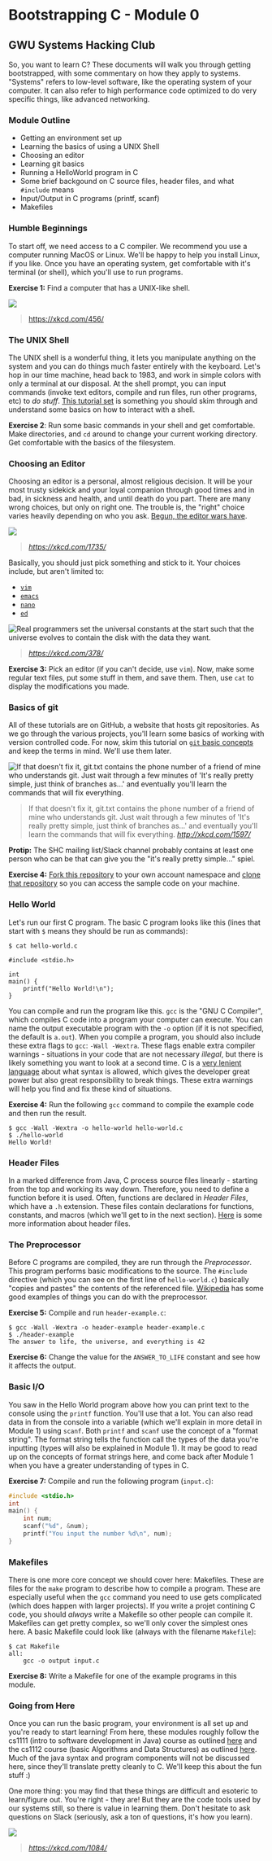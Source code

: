 # Bootstrapping C - Module 0
## GWU Systems Hacking Club

So, you want to learn C? These documents will walk you through getting bootstrapped, with some commentary on how they apply to systems. "Systems" refers to low-level software, like the operating system of your computer. It can also refer to high performance code optimized to do very specific things, like advanced networking.

### Module Outline
 - Getting an environment set up
 - Learning the basics of using a UNIX Shell
 - Choosing an editor
 - Learning git basics
 - Running a HelloWorld program in C
 - Some brief backgound on C source files, header files, and what `#include` means
 - Input/Output in C programs (printf, scanf)
 - Makefiles

### Humble Beginnings
To start off, we need access to a C compiler. We recommend you use a computer running MacOS or Linux. We'll be happy to help you install Linux, if you like. Once you have an operating system, get comfortable with it's terminal (or shell), which you'll use to run programs.

**Exercise 1:** Find a computer that has a UNIX-like shell.

![](https://imgs.xkcd.com/comics/cautionary.png)
> https://xkcd.com/456/

### The UNIX Shell
The UNIX shell is a wonderful thing, it lets you manipulate anything on the system and you can do things much faster entirely with the keyboard. Let's hop in our time machine, head back to 1983, and work in simple colors with only a terminal at our disposal. At the shell prompt, you can input commands (invoke text editors, compile and run files, run other programs, etc) to *do stuff*. [This tutorial set](https://www.tutorialspoint.com/unix/unix-getting-started.htm) is something you should skim through and understand some basics on how to interact with a shell.

**Exercise 2**: Run some basic commands in your shell and get comfortable. Make directories, and `cd` around to change your current working directory. Get comfortable with the basics of the filesystem.

### Choosing an Editor
Choosing an editor is a personal, almost religious decision. It will be your most trusty sidekick and your loyal companion through good times and in bad, in sickness and health, and until death do you part. There are many wrong choices, but only on right one. The trouble is, the "right" choice varies heavily depending on who you ask. [Begun, the editor wars have](https://en.wikipedia.org/wiki/Editor_war).

![](http://imgs.xkcd.com/comics/fashion_police_and_grammar_police.png)
> *https://xkcd.com/1735/*

Basically, you should just pick something and stick to it. Your choices include, but aren't limited to:
 - [`vim`](https://scotch.io/tutorials/getting-started-with-vim-an-interactive-guide)
 - [`emacs`](http://www.jesshamrick.com/2012/09/10/absolute-beginners-guide-to-emacs/)
 - [`nano`](http://www.howtogeek.com/howto/42980/the-beginners-guide-to-nano-the-linux-command-line-text-editor/)
 - [`ed`](https://sanctum.geek.nz/arabesque/actually-using-ed/)

![Real programmers set the universal constants at the start such that the universe evolves to contain the disk with the data they want.](https://imgs.xkcd.com/comics/real_programmers.png)
> *https://xkcd.com/378/*

**Exercise 3:** Pick an editor (if you can't decide, use `vim`). Now, make some regular text files, put some stuff in them, and save them. Then, use `cat` to display the modifications you made.

### Basics of git
All of these tutorials are on GitHub, a website that hosts git repositories. As we go through the various projects, you'll learn some basics of working with version controlled code. For now, skim this tutorial on [`git` basic concepts](https://www.tutorialspoint.com/git/git_basic_concepts.htm) and keep the terms in mind. We'll use them later.

![If that doesn't fix it, git.txt contains the phone number of a friend of mine who understands git. Just wait through a few minutes of 'It's really pretty simple, just think of branches as...' and eventually you'll learn the commands that will fix everything.](https://imgs.xkcd.com/comics/git.png)
> If that doesn't fix it, git.txt contains the phone number of a friend of mine who understands git. Just wait through a few minutes of 'It's really pretty simple, just think of branches as...' and eventually you'll learn the commands that will fix everything.
> *http://xkcd.com/1597/*

**Protip:** The SHC mailing list/Slack channel probably contains at least one person who can be that can give you the "it's really pretty simple..." spiel.

**Exercise 4:** [Fork this repository](https://help.github.com/articles/fork-a-repo/) to your own account namespace and [clone that repository](https://help.github.com/articles/cloning-a-repository/) so you can access the sample code on your machine.

### Hello World
Let's run our first C program. The basic C program looks like this (lines that start with `$` means they should be run as commands):
```
$ cat hello-world.c

#include <stdio.h>

int
main() {
    printf("Hello World!\n");
}
```

You can compile and run the program like this. `gcc` is the "GNU C Compiler", which compiles C code into a program your computer can execute. You can name the output executable program with the `-o` option (if it is not specified, the default is `a.out`). When you compile a program, you should also include these extra flags to `gcc`: `-Wall -Wextra`. These flags enable extra compiler warnings - situations in your code that are not necessary *illegal*, but there is likely something you want to look at a second time. C is a [very lenient language](https://en.wikipedia.org/wiki/Duff%27s_device) about what syntax is allowed, which gives the developer great power but also great responsibility to break things. These extra warnings will help you find and fix these kind of situations.

**Exercise 4:** Run the following `gcc` command to compile the example code and then run the result.
```
$ gcc -Wall -Wextra -o hello-world hello-world.c
$ ./hello-world
Hello World!
```

### Header Files
In a marked difference from Java, C process source files linearly - starting from the top and working its way down. Therefore, you need to define a function before it is used. Often, functions are declared in *Header Files*, which have a `.h` extension. These files contain declarations for functions, constants, and macros (which we'll get to in the next section). [Here](https://www.tutorialspoint.com/cprogramming/c_header_files.htm) is some more information about header files.

### The Preprocessor
Before C programs are compiled, they are run through the *Preprocessor*. This program performs basic modifications to the source. The `#include` directive (which you can see on the first line of `hello-world.c`) basically "copies and pastes" the contents of the referenced file. [Wikipedia](https://en.wikipedia.org/wiki/C_preprocessor) has some good examples of things you can do with the preprocessor.

**Exercise 5:** Compile and run `header-example.c`:
```
$ gcc -Wall -Wextra -o header-example header-example.c
$ ./header-example
The answer to life, the universe, and everything is 42
```

**Exercise 6:** Change the value for the `ANSWER_TO_LIFE` constant and see how it affects the output.

### Basic I/O
You saw in the Hello World program above how you can print text to the console using the `printf` function. You'll use that a lot. You can also read data in from the console into a variable (which we'll explain in more detail in Module 1) using `scanf`. Both `printf` and `scanf` use the concept of a "format string". The format string tells the function call the types of the data you're inputting (types will also be explained in Module 1). It may be good to read up on the concepts of format strings here, and come back after Module 1 when you have a greater understanding of types in C.

**Exercise 7:** Compile and run the following program (`input.c`):
```c
#include <stdio.h>
int
main() {
    int num;
    scanf("%d", &num);
    printf("You input the number %d\n", num);
}
```

### Makefiles
There is one more core concept we should cover here: Makefiles. These are files for the `make` program to describe how to compile a program. These are especially useful when the `gcc` command you need to use gets complicated (which does happen with larger projects). If you write a projet contining C code, you should *always* write a Makefile so other people can compile it. Makefiles can get pretty complex, so we'll only cover the simplest ones here. A basic Makefile could look like (always with the filename `Makefile`):

```
$ cat Makefile
all:
    gcc -o output input.c
```

**Exercise 8:** Write a Makefile for one of the example programs in this module.

### Going from Here
Once you can run the basic program, your environment is all set up and you're ready to start learning! From here, these modules roughly follow the cs1111 (intro to software development in Java) course as outlined [here](https://www.seas.gwu.edu/~simhaweb/cs1111/coursework.html) and the cs1112 course (basic Algorithms and Data Structures) as outlined [here](https://www.seas.gwu.edu/~simhaweb/cs133/coursework.html). Much of the java syntax and program components will not be discussed here, since they'll translate pretty cleanly to C. We'll keep this about the fun stuff :)

One more thing: you may find that these things are difficult and esoteric to learn/figure out. You're right - they are! But they are the code tools used by our systems still, so there is value in learning them. Don't hesitate to ask questions on Slack (seriously, ask a ton of questions, it's how you learn).

![](https://imgs.xkcd.com/comics/server_problem.png)
> *https://xkcd.com/1084/*
